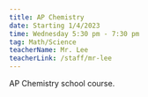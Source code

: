 ```yaml
---
title: AP Chemistry
date: Starting 1/4/2023
time: Wednesday 5:30 pm - 7:30 pm
tag: Math/Science
teacherName: Mr. Lee
teacherLink: /staff/mr-lee
---
```

AP Chemistry school course.